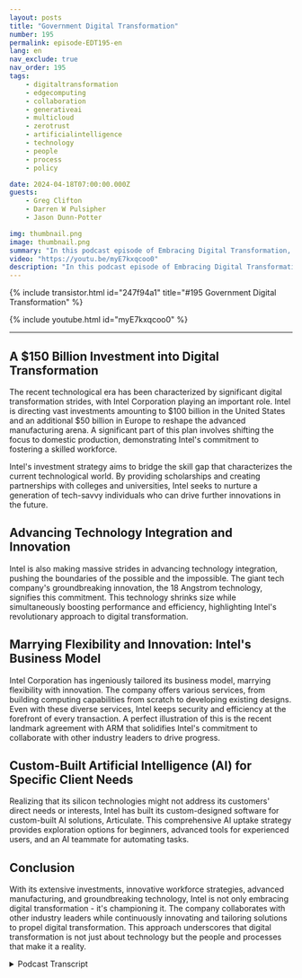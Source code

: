 ```yaml
---
layout: posts
title: "Government Digital Transformation"
number: 195
permalink: episode-EDT195-en
lang: en
nav_exclude: true
nav_order: 195
tags:
    - digitaltransformation
    - edgecomputing
    - collaboration
    - generativeai
    - multicloud
    - zerotrust
    - artificialintelligence
    - technology
    - people
    - process
    - policy

date: 2024-04-18T07:00:00.000Z
guests:
    - Greg Clifton
    - Darren W Pulsipher
    - Jason Dunn-Potter

img: thumbnail.png
image: thumbnail.png
summary: "In this podcast episode of Embracing Digital Transformation, Darren Pulsipher, Greg Clifton, and Jason Dunn-Potter highlight Intel's massive investments in digital transformation. They discuss Intel's journey towards digital transformation, focusing on the company's investments in supply chain diversification, workforce development, and cutting-edge technology such as artificial intelligence. The podcast provides an in-depth analysis of Intel's innovations. It highlights the company's pioneering technological role, from mainframes to the cloud."
video: "https://youtu.be/myE7kxqcoo0"
description: "In this podcast episode of Embracing Digital Transformation, Darren Pulsipher, Greg Clifton, and Jason Dunn-Potter highlight Intel's massive investments in digital transformation. They discuss Intel's journey towards digital transformation, focusing on the company's investments in supply chain diversification, workforce development, and cutting-edge technology such as artificial intelligence. The podcast provides an in-depth analysis of Intel's innovations. It highlights the company's pioneering technological role, from mainframes to the cloud."
---
```


<div>
{% include transistor.html id="247f94a1" title="#195 Government Digital Transformation" %}

{% include youtube.html id="myE7kxqcoo0" %}
</div>

---

## A $150 Billion Investment into Digital Transformation

The recent technological era has been characterized by significant digital transformation strides, with Intel Corporation playing an important role. Intel is directing vast investments amounting to $100 billion in the United States and an additional $50 billion in Europe to reshape the advanced manufacturing arena. A significant part of this plan involves shifting the focus to domestic production, demonstrating Intel's commitment to fostering a skilled workforce.

Intel's investment strategy aims to bridge the skill gap that characterizes the current technological world. By providing scholarships and creating partnerships with colleges and universities, Intel seeks to nurture a generation of tech-savvy individuals who can drive further innovations in the future.

## Advancing Technology Integration and Innovation

Intel is also making massive strides in advancing technology integration, pushing the boundaries of the possible and the impossible. The giant tech company's groundbreaking innovation, the 18 Angstrom technology, signifies this commitment. This technology shrinks size while simultaneously boosting performance and efficiency, highlighting Intel's revolutionary approach to digital transformation.

## Marrying Flexibility and Innovation: Intel's Business Model

Intel Corporation has ingeniously tailored its business model, marrying flexibility with innovation. The company offers various services, from building computing capabilities from scratch to developing existing designs. Even with these diverse services, Intel keeps security and efficiency at the forefront of every transaction. A perfect illustration of this is the recent landmark agreement with ARM that solidifies Intel's commitment to collaborate with other industry leaders to drive progress.

## Custom-Built Artificial Intelligence (AI) for Specific Client Needs

Realizing that its silicon technologies might not address its customers' direct needs or interests, Intel has built its custom-designed software for custom-built AI solutions, Articulate. This comprehensive AI uptake strategy provides exploration options for beginners, advanced tools for experienced users, and an AI teammate for automating tasks.

## Conclusion

With its extensive investments, innovative workforce strategies, advanced manufacturing, and groundbreaking technology, Intel is not only embracing digital transformation - it's championing it. The company collaborates with other industry leaders while continuously innovating and tailoring solutions to propel digital transformation. This approach underscores that digital transformation is not just about technology but the people and processes that make it a reality.



<details>
<summary> Podcast Transcript </summary>

<p></p>

</details>
